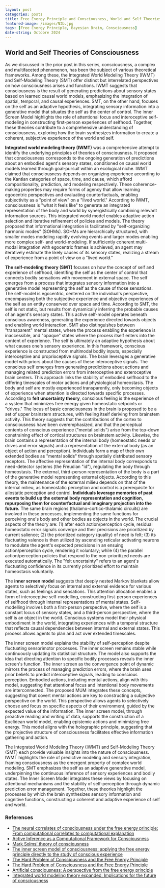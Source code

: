 ```yaml
---
layout: post
categories: posts
title: Free Energy Principle and Consciousness, World and Self Theories of Consciousness
featured-image: /images/NIb.jpg
tags: [Free Energy Principle, Bayesian Brain, Consciousness]
date-string: Octobre 2024
---
```

## World and Self Theories of Consciousness

As we discussed in the prior post in this series, consciousness, a complex and multifaceted phenomenon, has been the subject of various theoretical frameworks. Among these, the Integrated World Modeling Theory (IWMT) and Self-Modeling Theory (SMT) offer distinct but interrelated perspectives on how consciousness arises and functions. IWMT suggests that consciousness is the result of generating predictions about sensory states based on learned causal world models, emphasizing the integration of spatial, temporal, and causal experiences. SMT, on the other hand, focuses on the self as an adaptive hypothesis, integrating sensory information into a generative model that situates the self as the center of control. The Inner Screen Model highlights the role of attentional focus and interoceptive self-modeling in constructing first-person experiences of selfhood. Together, these theories contribute to a comprehensive understanding of consciousness, exploring how the brain synthesizes information to create a coherent, subjective experience of the world and self.


**Integrated world modeling theory (IWMT)** was a comprehensive attempt to identify the underlying principles of theories of consciousness. It proposed that consciousness corresponds to the ongoing generation of predictions about an embodied agent's sensory states, conditioned on causal world models learned through goal-pursuit within an ecological niche. IWMT claimed that consciousness depends on organizing experience according to the Kantian categories of space, time, and cause, which afford compositionality, prediction, and modeling respectively. These coherence-making properties may require forms of agency that allow learning egocentric perspectives and evaluating counterfactuals, enabling subjectivity as a "point of view" on a "lived world." According to IWMT, consciousness is "what it feels like" to generate an integrated representation of the body and world by synergistically combining relevant information sources. This integrated world model enables adaptive action selection and iterative refinement of policies and models. The theory proposed that informational integration is facilitated by "self-organizing harmonic modes" (SOHMs). SOHMs are hierarchically structured, with smaller modes modeling rapidly evolving events and larger modes enabling more complex self- and world-modeling. If sufficiently coherent multi-modal integration with egocentric frames is achieved, an agent may iteratively estimate the likely causes of its sensory states, realizing a stream of experience from a point of view on a "lived world." 


**The self-modeling theory (SMT)** focuses on how the concept of self and experience of selfhood, identifing the self as the center of control that connects bodily sensations with movement in external space. The self emerges from a process that integrates sensory information into a generative model representing the self as the cause of those sensations. The self-model is egocentric, centered on the individual's perspective, encompassing both the subjective experience and objective experiences of the self as an entity conserved over space and time. According to SMT, the self is not static, but results from dynamically inferring the probable causes of an agent's sensory states. This active self-model operates beneath conscious awareness, generating the experience directed towards objects and enabling world interaction. SMT also distinguishes between "transparent" mental states, where the process enabling the experience is inaccessible, and "opaque" states where the process itself enters into the content of experience. The self is ultimately an adaptive hypothesis about what causes one's sensory experience. In this framework, conscious experience is constructed from multimodal bodily inputs, especially interoceptive and proprioceptive signals. The brain leverages a generative model with priors about the causes of these interoceptive signals. The conscious self emerges from generating predictions about actions and managing related prediction errors from interoceptive and exteroceptive brain centers. This approach links the stability of embodied selfhood to the differing timescales of motor actions and physiological homeostasis. The body and self are mostly experienced transparently, only becoming objects of experience when attention is directed towards specific processes. According to **felt uncertainty theory**, conscious feeling is the experience of a system that minimizes free energy given homeostatic setpoints or "drives." The locus of basic consciousness in the brain is proposed to be a set of upper brainstem structures, with feeling itself deriving from brainstem activity. This theory suggests that the contributions of the cortex to consciousness have been overemphasized, and that the perceptual contents of conscious experience ("mental solids") arise from the top-down constraining effect of cortical structures on brainstem activity. Likewise, the brain contains a representation of the internal body (homeostatic needs or drives and error signals) and a representation of the external body (as an object of action and perception). Individuals form a map of their own extended bodies as "mental solids" through spatially distributed sensory receptors. The affective representation of the internal body corresponds to need-detector systems (the Freudian "id"), regulating the body through homeostasis. The external, third-person representation of the body is a part of the generative model representing external objects. According to this theory, the maintenance of the external milieu depends on that of the internal milieu, as homeostatic perception and control is a prerequisite for allostatic perception and control. **Individuals leverage memories of past events to build up the external body representation and cognition, repurposing them for counterfactual and imaginary projection into the future.** The same brain regions (thalamo-cortico-thalamic circuits) are involved in these processes, implementing the same functions for perceiving one's body and other bodies as objects in the world. The crucial aspects of the theory are: (1) after each action/perception cycle, residual homeostatic error signals converge and their precisions are prioritized by current salience; (2) the prioritized category (quality) of need is felt; (3) its fluctuating valence is then utilized by ascending reticular activating neurons to modulate the agent's expected precisions in an ensuing action/perception cycle, rendering it voluntary; while (4) the parallel action/perception policies that respond to the non-prioritized needs are executed automatically. The "felt uncertainty" refers to an agent's fluctuating confidence in its currently prioritized effort to maintain homeostasis voluntarily.


The **inner screen model** suggests that deeply nested Markov blankets allow agents to selectively focus on internal and external evidence for various states, such as feelings and sensations. This attention allocation enables a form of interoceptive self-modelling, constructing first-person experiences of selfhood through internal representations of mental states. Self-modelling involves both a first-person perspective, where the self is a constant locus of sensory states, and a third-person perspective, where the self is an object in the world. Conscious systems model their physical embodiment in the world, integrating experiences with a temporal structure that reflects causal dependencies between internal and external states. This process allows agents to plan and act over extended timescales.

The inner screen model explains the stability of self-perception despite fluctuating sensorimotor processes. The inner screen remains stable while continuously updating its statistical structure. The model also supports the idea that directing attention to specific bodily processes reveals the inner screen's function. The inner screen as the convergence point of dynamic mirrors the process of managing prediction errors, where the brain uses prior beliefs to predict interoceptive signals, leading to conscious perception. Embodied actions, including mental actions, align with this model, suggesting that attentional focus and intentional body movements are interconnected. The proposed MUM integrates these concepts, suggesting that covert mental actions are key to constructing a subjective perspective on the world. This perspective allows agents to selectively choose and focus on specific aspects of their environment, guided by the expected value of the information. The inner screen model, through proactive reading and writing of data, supports the construction of a Euclidean world model, enabling epistemic actions and minimizing free energy. This model aligns with the holographic principle, suggesting that the projective structure of consciousness facilitates effective information gathering and action.

The Integrated World Modeling Theory (IWMT) and Self-Modeling Theory (SMT) each provide valuable insights into the nature of consciousness. IWMT highlights the role of predictive modeling and sensory integration, framing consciousness as the emergent property of complex world modeling. SMT emphasizes the self as an adaptive generative model, underpinning the continuous inference of sensory experiences and bodily states. The Inner Screen Model integrates these views by focusing on attentional mechanisms and the stability of self-perception through dynamic prediction error management. Together, these theories highlight the processes by which the brain synthesizes sensory information and cognitive functions, constructing a coherent and adaptive experience of self and world.

### References

- [The neural correlates of consciousness under the free energy principle: From computational correlates to computational explanation](https://www.researchgate.net/publication/354961263_The_neural_correlates_of_consciousness_under_the_free_energy_principle_From_computational_correlates_to_computational_explanation)
- [Active Inference as a Computational Framework for Consciousness](https://link.springer.com/article/10.1007/s13164-021-00579-w) 
- [Mark Solms’ theory of consciousness](https://selfawarepatterns.com/2021/02/25/mark-solms-theory-of-consciousness/) 
- [The inner screen model of consciousness: applying the free energy principle directly to the study of conscious experience](https://www.researchgate.net/publication/370494846_The_inner_screen_model_of_consciousness_applying_the_free_energy_principle_directly_to_the_study_of_conscious_experience) 
- [The Hard Problem of Consciousness and the Free Energy Principle](https://www.ncbi.nlm.nih.gov/pmc/articles/PMC6363942/)
- [The Hard Problem of Consciousness and the Free Energy Principle ](https://www.frontiersin.org/journals/psychology/articles/10.3389/fpsyg.2018.02714/full)
- [Artificial consciousness: A perspective from the free energy principle](https://philarchive.org/archive/WIECLL) 
- [Integrated world modeling theory expanded: Implications for the future of consciousness](https://www.frontiersin.org/articles/10.3389/fncom.2022.642397/full)

